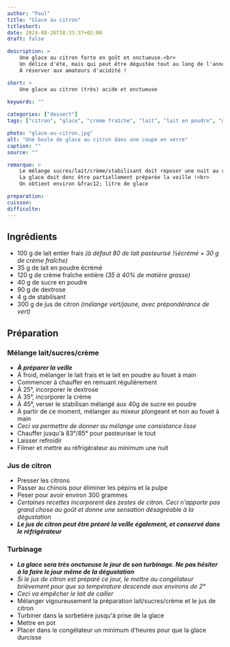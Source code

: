 ```yaml
---
author: "Paul"
title: "Glace au citron"
titleshort:
date: 2024-08-26T10:33:37+02:00
draft: false

description: >
    Une glace au citron forte en goût et onctueuse.<br>
    Un délice d'été, mais qui peut être dégustée tout au long de l'année.<br>
    À réserver aux amateurs d'acidité !

short: >
    Une glace au citron (très) acide et onctueuse
    
keywords: ""

categories: ["dessert"]
tags: ["citron", "glace", "crème fraîche", "lait", "lait en poudre", "dextrose", "stabilisant"]

photo: "glace-au-citron.jpg"
alt: "Une boule de glace au citron dans une coupe en verre"
caption: ""
source: ""

remarque: >
    Le mélange sucres/lait/crème/stabilisant doit reposer une nuit au réfrigérateur<br>
    La glace doit donc être partiellement préparée la veille !<br>
    On obtient environ &frac12; litre de glace

preparation: 
cuisson: 
difficulte:
---
```



## Ingrédients
- 100 g de lait entier frais *(à défaut 80 de lait pasteurisé &frac12;écrémé + 30 g de crème fraîche)*
- 35 g de lait en poudre écrémé
- 120 g de crème fraîche entière *(35 à 40% de matière grasse)*
- 40 g de sucre en poudre
- 90 g de dextrose
- 4 g de stabilisant
- 300 g de jus de citron *(mélange vert/jaune, avec prépondérance de vert)*
## Préparation
### Mélange lait/sucres/crème
- ***À préparer la veille***
- À froid, mélanger le lait frais et le lait en poudre au fouet à main
- Commencer à chauffer en remuant régulièrement
- À 25°, incorporer le dextrose
- À 35°, incorporer la crème
- À 45°, verser le stabilisan mélangé aux 40g de sucre en poudre
- À partir de ce moment, mélanger au mixeur plongeant et non au fouet à main
- *Ceci va permettre de donner au mélange une consistance lisse*
- Chauffer jusqu'à 83°/85° pour pasteuriser le tout
- Laisser refroidir
- Filmer et mettre au réfrigérateur au minimum une nuit
### Jus de citron
- Presser les citrons
- Passer au chinois pour éliminer les pépins et la pulpe
- Peser pour avoir environ 300 grammes
- *Certaines recettes incorporent des zestes de citron. Ceci n'apporte pas grand chose au goût et donne une sensation désagréable à la dégustation*
- ***Le jus de citron peut être préaré la veille également, et conservé dans le réfrigérateur***
### Turbinage
- ***La glace sera très onctueuse le jour de son turbinage. Ne pas hésiter à la faire le jour même de la dégustation***
- *Si le jus de citron est préparé ce jour, le mettre au congélateur brièvement pour que sa température descende aux environs de 2°*
- *Ceci va empêcher le lait de cailler*
- Mélanger vigoureusement la préparation lait/sucres/crème et le jus de citron
- Turbiner dans la sorbetière jusqu'à prise de la glace
- Mettre en pot
- Placer dans le congélateur un minimum d'heures pour que la glace durcisse